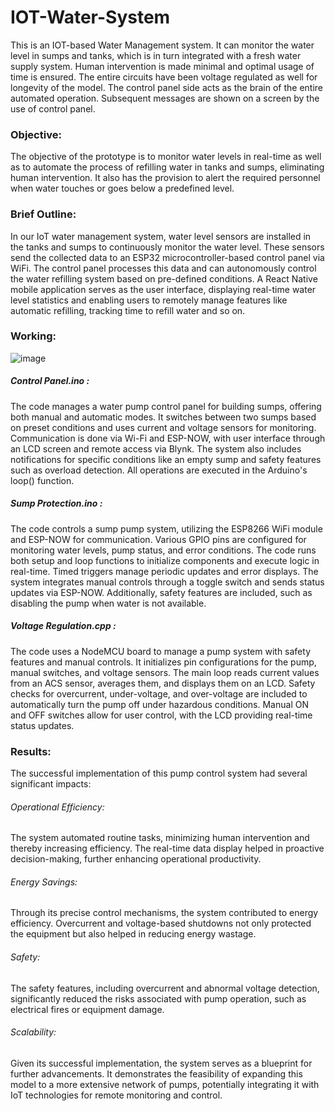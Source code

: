 # IOT-Water-System

This is an IOT-based Water Management system. It can monitor the water level in sumps and tanks, which is in turn integrated with a fresh water supply system. Human intervention is made minimal and optimal usage of time is ensured. The entire circuits have been voltage regulated as well for longevity of the model. The control panel side acts as the brain of the entire automated operation. Subsequent messages are shown on a screen by the use of control panel.

### Objective:

The objective of the prototype is to monitor water levels in real-time as well as to automate the process of refilling water in tanks and sumps, eliminating human intervention. It also has the provision to alert the required personnel when water touches or goes below a predefined level. 

### Brief Outline:

In our IoT water management system, water level sensors are installed in the tanks and sumps to continuously monitor the water level. These sensors send the collected data to an ESP32 microcontroller-based control panel via WiFi. The control panel processes this data and can autonomously control the water refilling system based on pre-defined conditions. A React Native mobile application serves as the user interface, displaying real-time water level statistics and enabling users to remotely manage features like automatic refilling, tracking time to refill water and so on.

### Working:

![image](https://github.com/shaunthom/IOT-Water-System/assets/134566032/2d770d01-f296-4ae9-91e2-87f0bed1a90a)


##### Control Panel.ino : 

The code manages a water pump control panel for building sumps, offering both manual and automatic modes. It switches between two sumps based on preset conditions and uses current and voltage sensors for monitoring. Communication is done via Wi-Fi and ESP-NOW, with user interface through an LCD screen and remote access via Blynk. The system also includes notifications for specific conditions like an empty sump and safety features such as overload detection. All operations are executed in the Arduino's loop() function.

##### Sump Protection.ino :
 
The code controls a sump pump system, utilizing the ESP8266 WiFi module and ESP-NOW for communication. Various GPIO pins are configured for monitoring water levels, pump status, and error conditions. The code runs both setup and loop functions to initialize components and execute logic in real-time. Timed triggers manage periodic updates and error displays. The system integrates manual controls through a toggle switch and sends status updates via ESP-NOW. Additionally, safety features are included, such as disabling the pump when water is not available.

##### Voltage Regulation.cpp :

The code uses a NodeMCU board to manage a pump system with safety features and manual controls. It initializes pin configurations for the pump, manual switches, and voltage sensors. The main loop reads current values from an ACS sensor, averages them, and displays them on an LCD. Safety checks for overcurrent, under-voltage, and over-voltage are included to automatically turn the pump off under hazardous conditions. Manual ON and OFF switches allow for user control, with the LCD providing real-time status updates.

### Results:

The successful implementation of this pump control system had several significant impacts:

###### Operational Efficiency:
The system automated routine tasks, minimizing human intervention and thereby increasing efficiency. The real-time data display helped in proactive decision-making, further enhancing operational productivity.

###### Energy Savings:
Through its precise control mechanisms, the system contributed to energy efficiency. Overcurrent and voltage-based shutdowns not only protected the equipment but also helped in reducing energy wastage.

###### Safety:
The safety features, including overcurrent and abnormal voltage detection, significantly reduced the risks associated with pump operation, such as electrical fires or equipment damage.

###### Scalability:
Given its successful implementation, the system serves as a blueprint for further advancements. It demonstrates the feasibility of expanding this model to a more extensive network of pumps, potentially integrating it with IoT technologies for remote monitoring and control.
